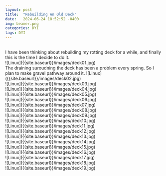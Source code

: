 ```yaml
---
layout: post
title:  "Rebuilding An Old Deck"
date:   2024-06-24 18:52:52 -0400
img: beamer.png
categories: DYI
tags: DYI
---
```


<br>
I have been thinking about rebuilding my rotting deck for a while, and finally this is the time I decide to do it.
<br>
![Linux]({{site.baseurl}}/images/deck01.jpg)
<br>
The draining suroudning the deck has been a problem every spring. So I plan to make gravel pathway around it.
![Linux]({{site.baseurl}}/images/deck02.jpg)
<br>
![Linux]({{site.baseurl}}/images/deck03.jpg)
<br>
![Linux]({{site.baseurl}}/images/deck04.jpg)
<br>
![Linux]({{site.baseurl}}/images/deck05.jpg)
<br>
![Linux]({{site.baseurl}}/images/deck06.jpg)
<br>
![Linux]({{site.baseurl}}/images/deck07.jpg)
<br>
![Linux]({{site.baseurl}}/images/deck08.jpg)
<br>
![Linux]({{site.baseurl}}/images/deck09.jpg)
<br>
![Linux]({{site.baseurl}}/images/deck10.jpg)
<br>
![Linux]({{site.baseurl}}/images/deck11.jpg)
<br>
![Linux]({{site.baseurl}}/images/deck12.jpg)
<br>
![Linux]({{site.baseurl}}/images/deck13.jpg)
<br>
![Linux]({{site.baseurl}}/images/deck14.jpg)
<br>
![Linux]({{site.baseurl}}/images/deck15.jpg)
<br>
![Linux]({{site.baseurl}}/images/deck16.jpg)
<br>
![Linux]({{site.baseurl}}/images/deck17.jpg)
<br>
![Linux]({{site.baseurl}}/images/deck18.jpg)
<br>
![Linux]({{site.baseurl}}/images/deck19.jpg)
